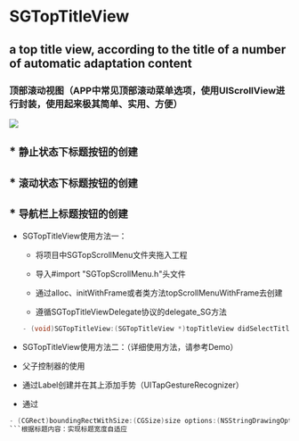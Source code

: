 # SGTopTitleView
## a top title view, according to the title of a number of automatic adaptation content
### 顶部滚动视图（APP中常见顶部滚动菜单选项，使用UIScrollView进行封装，使用起来极其简单、实用、方便）

![](https://github.com/kingsic/SGTopTitleView/raw/master/Gif/Untitled.gif)

## * `静止状态下标题按钮的创建`<br>
## * `滚动状态下标题按钮的创建`<br>
## * `导航栏上标题按钮的创建`<br>

* SGTopTitleView使用方法一：

  * 将项目中SGTopScrollMenu文件夹拖入工程

  * 导入#import "SGTopScrollMenu.h"头文件

  * 通过alloc、initWithFrame或者类方法topScrollMenuWithFrame去创建

  * 遵循SGTopTitleViewDelegate协议的delegate_SG方法
  ```Objective-C
  - (void)SGTopTitleView:(SGTopTitleView *)topTitleView didSelectTitleAtIndex:(NSInteger)index；
  ```
  
* SGTopTitleView使用方法二：（详细使用方法，请参考Demo）

* 父子控制器的使用

* 通过Label创建并在其上添加手势（UITapGestureRecognizer）

* 通过 
```Objective-C
- (CGRect)boundingRectWithSize:(CGSize)size options:(NSStringDrawingOptions)options attributes:(nullable NSDictionary *)attributes context:(nullable NSStringDrawingContext *)context;
```根据标题内容：实现标题宽度自适应
